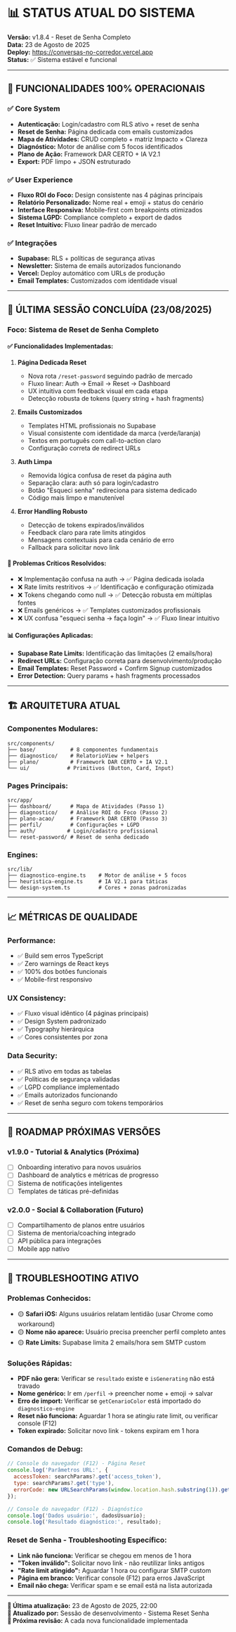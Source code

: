 # 📊 STATUS ATUAL DO SISTEMA

**Versão:** v1.8.4 - Reset de Senha Completo  
**Data:** 23 de Agosto de 2025  
**Deploy:** https://conversas-no-corredor.vercel.app  
**Status:** ✅ Sistema estável e funcional  

---

## 🚀 FUNCIONALIDADES 100% OPERACIONAIS

### ✅ **Core System**
- **Autenticação:** Login/cadastro com RLS ativo + reset de senha
- **Reset de Senha:** Página dedicada com emails customizados
- **Mapa de Atividades:** CRUD completo + matriz Impacto × Clareza
- **Diagnóstico:** Motor de análise com 5 focos identificados
- **Plano de Ação:** Framework DAR CERTO + IA V2.1
- **Export:** PDF limpo + JSON estruturado

### ✅ **User Experience**
- **Fluxo ROI do Foco:** Design consistente nas 4 páginas principais
- **Relatório Personalizado:** Nome real + emoji + status do cenário
- **Interface Responsiva:** Mobile-first com breakpoints otimizados
- **Sistema LGPD:** Compliance completo + export de dados
- **Reset Intuitivo:** Fluxo linear padrão de mercado

### ✅ **Integrações**
- **Supabase:** RLS + políticas de segurança ativas
- **Newsletter:** Sistema de emails autorizados funcionando
- **Vercel:** Deploy automático com URLs de produção
- **Email Templates:** Customizados com identidade visual

---

## 🎯 ÚLTIMA SESSÃO CONCLUÍDA (23/08/2025)

### **Foco:** Sistema de Reset de Senha Completo

#### ✅ **Funcionalidades Implementadas:**

1. **Página Dedicada Reset**
   - Nova rota `/reset-password` seguindo padrão de mercado
   - Fluxo linear: Auth → Email → Reset → Dashboard
   - UX intuitiva com feedback visual em cada etapa
   - Detecção robusta de tokens (query string + hash fragments)

2. **Emails Customizados**
   - Templates HTML profissionais no Supabase
   - Visual consistente com identidade da marca (verde/laranja)
   - Textos em português com call-to-action claro
   - Configuração correta de redirect URLs

3. **Auth Limpa**
   - Removida lógica confusa de reset da página auth
   - Separação clara: auth só para login/cadastro
   - Botão "Esqueci senha" redireciona para sistema dedicado
   - Código mais limpo e manutenível

4. **Error Handling Robusto**
   - Detecção de tokens expirados/inválidos
   - Feedback claro para rate limits atingidos
   - Mensagens contextuais para cada cenário de erro
   - Fallback para solicitar novo link

#### 🔧 **Problemas Críticos Resolvidos:**

- ❌ Implementação confusa na auth → ✅ Página dedicada isolada
- ❌ Rate limits restritivos → ✅ Identificação e configuração otimizada
- ❌ Tokens chegando como null → ✅ Detecção robusta em múltiplas fontes
- ❌ Emails genéricos → ✅ Templates customizados profissionais
- ❌ UX confusa "esqueci senha → faça login" → ✅ Fluxo linear intuitivo

#### 📊 **Configurações Aplicadas:**

- **Supabase Rate Limits:** Identificação das limitações (2 emails/hora)
- **Redirect URLs:** Configuração correta para desenvolvimento/produção
- **Email Templates:** Reset Password + Confirm Signup customizados
- **Error Detection:** Query params + hash fragments processados

---

## 🏗️ ARQUITETURA ATUAL

### **Componentes Modulares:**
```
src/components/
├── base/           # 8 componentes fundamentais
├── diagnostico/    # RelatorioView + helpers
├── plano/          # Framework DAR CERTO + IA V2.1
└── ui/            # Primitivos (Button, Card, Input)
```

### **Pages Principais:**
```
src/app/
├── dashboard/      # Mapa de Atividades (Passo 1)
├── diagnostico/    # Análise ROI do Foco (Passo 2)
├── plano-acao/     # Framework DAR CERTO (Passo 3)
├── perfil/         # Configurações + LGPD
├── auth/          # Login/cadastro profissional
└── reset-password/ # Reset de senha dedicado
```

### **Engines:**
```
src/lib/
├── diagnostico-engine.ts    # Motor de análise + 5 focos
├── heuristica-engine.ts     # IA V2.1 para táticas
└── design-system.ts         # Cores + zonas padronizadas
```

---

## 📈 MÉTRICAS DE QUALIDADE

### **Performance:**
- ✅ Build sem erros TypeScript
- ✅ Zero warnings de React keys
- ✅ 100% dos botões funcionais
- ✅ Mobile-first responsivo

### **UX Consistency:**
- ✅ Fluxo visual idêntico (4 páginas principais)
- ✅ Design System padronizado
- ✅ Typography hierárquica
- ✅ Cores consistentes por zona

### **Data Security:**
- ✅ RLS ativo em todas as tabelas
- ✅ Políticas de segurança validadas
- ✅ LGPD compliance implementado
- ✅ Emails autorizados funcionando
- ✅ Reset de senha seguro com tokens temporários

---

## 🎯 ROADMAP PRÓXIMAS VERSÕES

### **v1.9.0 - Tutorial & Analytics (Próxima)**
- [ ] Onboarding interativo para novos usuários
- [ ] Dashboard de analytics e métricas de progresso
- [ ] Sistema de notificações inteligentes
- [ ] Templates de táticas pré-definidas

### **v2.0.0 - Social & Collaboration (Futuro)**
- [ ] Compartilhamento de planos entre usuários
- [ ] Sistema de mentoria/coaching integrado
- [ ] API pública para integrações
- [ ] Mobile app nativo

---

## 🔧 TROUBLESHOOTING ATIVO

### **Problemas Conhecidos:**
- 🟡 **Safari iOS:** Alguns usuários relatam lentidão (usar Chrome como workaround)
- 🟡 **Nome não aparece:** Usuário precisa preencher perfil completo antes
- 🟡 **Rate Limits:** Supabase limita 2 emails/hora sem SMTP custom

### **Soluções Rápidas:**
- **PDF não gera:** Verificar se `resultado` existe e `isGenerating` não está travado
- **Nome genérico:** Ir em `/perfil` → preencher nome + emoji → salvar
- **Erro de import:** Verificar se `getCenarioColor` está importado do `diagnostico-engine`
- **Reset não funciona:** Aguardar 1 hora se atingiu rate limit, ou verificar console (F12)
- **Token expirado:** Solicitar novo link - tokens expiram em 1 hora

### **Comandos de Debug:**
```javascript
// Console do navegador (F12) - Página Reset
console.log('Parâmetros URL:', {
  accessToken: searchParams?.get('access_token'),
  type: searchParams?.get('type'),
  errorCode: new URLSearchParams(window.location.hash.substring(1)).get('error_code')
});

// Console do navegador (F12) - Diagnóstico
console.log('Dados usuário:', dadosUsuario);
console.log('Resultado diagnóstico:', resultado);
```

### **Reset de Senha - Troubleshooting Específico:**
- **Link não funciona:** Verificar se chegou em menos de 1 hora
- **"Token inválido":** Solicitar novo link - não reutilizar links antigos
- **"Rate limit atingido":** Aguardar 1 hora ou configurar SMTP custom
- **Página em branco:** Verificar console (F12) para erros JavaScript
- **Email não chega:** Verificar spam e se email está na lista autorizada

---

**📝 Última atualização:** 23 de Agosto de 2025, 22:00  
**👤 Atualizado por:** Sessão de desenvolvimento - Sistema Reset Senha  
**🔄 Próxima revisão:** A cada nova funcionalidade implementada